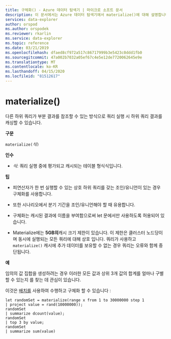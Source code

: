 ```yaml
---
title: 구체화() - Azure 데이터 탐색기 | 마이크로 소프트 문서
description: 이 문서에서는 Azure 데이터 탐색기에서 materialize()에 대해 설명합니다.
services: data-explorer
author: orspod
ms.author: orspodek
ms.reviewer: rkarlin
ms.service: data-explorer
ms.topic: reference
ms.date: 03/21/2019
ms.openlocfilehash: dfaed8cf972a517c86717999b3e5423c0ddd1fb0
ms.sourcegitcommit: 47a002b7032a05ef67c4e5e12de7720062645e9e
ms.translationtype: MT
ms.contentlocale: ko-KR
ms.lasthandoff: 04/15/2020
ms.locfileid: "81512617"
---
```

# <a name="materialize"></a>materialize()

다른 하위 쿼리가 부분 결과를 참조할 수 있는 방식으로 쿼리 실행 시 하위 쿼리 결과를 캐싱할 수 있습니다.

 
**구문**

`materialize(`*식*`)`

**인수**

* *식*: 쿼리 실행 중에 평가되고 캐시되는 테이블 형식식입니다.

**팁**

* 피연산자가 한 번 실행할 수 있는 상호 하위 쿼리를 갖는 조인/유니언이 있는 경우 구체화를 사용합니다.

* 또한 시나리오에서 분기 기간을 조인/유니언해야 할 때 유용합니다.

* 구체화는 캐시된 결과에 이름을 부여함으로써 let 문에서만 사용하도록 허용되어 있습니다.

* Materialize에는 **5GB의**캐시 크기 제한이 있습니다. 
  이 제한은 클러스터 노드당이며 동시에 실행되는 모든 쿼리에 대해 상호 입니다.
  쿼리가 사용하고 `materialize()` 캐시에 추가 데이터를 보유할 수 없는 경우 쿼리는 오류와 함께 중단됩니다.

**예**

임의의 값 집합을 생성하려는 경우 이러한 모든 값과 상위 3개 값의 합계를 얼마나 구별할 수 있는지 를 찾는 데 관심이 있습니다.

이것은 [배치를](batches.md) 사용하여 수행하고 구체화 할 수 있습니다 :

 ```kusto
let randomSet = materialize(range x from 1 to 30000000 step 1
| project value = rand(10000000));
randomSet
| summarize dcount(value);
randomSet
| top 3 by value;
randomSet
| summarize sum(value)

```